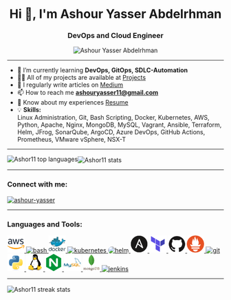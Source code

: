 <h1 align="center">Hi 👋, I'm Ashour Yasser Abdelrhman</h1>
<h3 align="center">DevOps and Cloud Engineer</h3>

<p align="center">

  <img src="https://github.com/user-attachments/assets/1f35d962-1c03-4ee5-a7ec-20e1ae43064c" alt="Ashour Yasser Abdelrhman" style="background: transparent"/>
</p>

---

- 🌱 I’m currently learning **DevOps, GitOps, SDLC-Automation**
- 👨‍💻 All of my projects are available at [Projects](https://github.com/Ashor11?tab=repositories)
- 📝 I regularly write articles on [Medium](https://medium.com/@ashouryasser11)
- 📫 How to reach me **ashouryasser11@gmail.com**
- 📄 Know about my experiences [Resume](https://docs.google.com/document/d/1Ru1xa6Hp_H0mREo0ZwQLSyBo33slVX75vDhfV61P4NA/edit?usp=sharing)
- 💡 **Skills:**  
  Linux Administration, Git, Bash Scripting, Docker, Kubernetes, AWS, Python, Apache, Nginx, MongoDB, MySQL, Vagrant, Ansible, Terraform, Helm, JFrog, SonarQube, ArgoCD, Azure DevOps, GitHub Actions, Prometheus, VMware vSphere, NSX-T

---

<p>
  <img align="left" src="https://github-readme-stats.vercel.app/api/top-langs?username=Ashor11&show_icons=true&locale=en&layout=compact" alt="Ashor11 top languages" />
</p>

<p>
  <img align="center" src="https://github-readme-stats.vercel.app/api?username=Ashor11&show_icons=true&locale=en" alt="Ashor11 stats" />
</p>

---

<h3 align="left">Connect with me:</h3>
<p align="left">
  <a href="https://www.linkedin.com/in/ashour-yasser/" target="blank">
    <img align="center" src="https://raw.githubusercontent.com/rahuldkjain/github-profile-readme-generator/master/src/images/icons/Social/linked-in-alt.svg" alt="ashour-yasser" height="30" width="40" />
  </a>
</p>

---

<h3 align="left">Languages and Tools:</h3>
<p align="left">
  <a href="https://aws.amazon.com" target="_blank" rel="noreferrer">
    <img src="https://raw.githubusercontent.com/devicons/devicon/master/icons/amazonwebservices/amazonwebservices-original-wordmark.svg" alt="aws" width="40" height="40"/>
  </a>
  <a href="https://www.gnu.org/software/bash/" target="_blank" rel="noreferrer">
    <img src="https://www.vectorlogo.zone/logos/gnu_bash/gnu_bash-icon.svg" alt="bash" width="40" height="40"/>
  </a>
  <a href="https://www.docker.com/" target="_blank" rel="noreferrer">
    <img src="https://raw.githubusercontent.com/devicons/devicon/master/icons/docker/docker-original-wordmark.svg" alt="docker" width="40" height="40"/>
  </a>
  <a href="https://kubernetes.io" target="_blank" rel="noreferrer">
    <img src="https://www.vectorlogo.zone/logos/kubernetes/kubernetes-icon.svg" alt="kubernetes" width="40" height="40"/>
  </a>
  <a href="https://helm.sh" target="_blank" rel="noreferrer">
    <img src="https://helm.sh/img/helm.svg" alt="helm" width="40" height="40" style="background:white; border-radius:8px;"/>
  </a>
  <a href="https://www.ansible.com" target="_blank" rel="noreferrer">
    <img src="https://raw.githubusercontent.com/devicons/devicon/master/icons/ansible/ansible-original.svg" alt="ansible" width="40" height="40"/>
  </a>
  <a href="https://www.terraform.io" target="_blank" rel="noreferrer">
    <img src="https://raw.githubusercontent.com/devicons/devicon/master/icons/terraform/terraform-original.svg" alt="terraform" width="40" height="40"/>
  </a>
  <a href="https://github.com/features/actions" target="_blank" rel="noreferrer">
    <img src="https://raw.githubusercontent.com/devicons/devicon/master/icons/github/github-original.svg" alt="githubactions" width="40" height="40"/>
  </a>
  <a href="https://prometheus.io" target="_blank" rel="noreferrer">
    <img src="https://raw.githubusercontent.com/devicons/devicon/master/icons/prometheus/prometheus-original.svg" alt="prometheus" width="40" height="40" style="background:white; border-radius:8px;"/>
  </a>
  <a href="https://git-scm.com/" target="_blank" rel="noreferrer">
    <img src="https://www.vectorlogo.zone/logos/git-scm/git-scm-icon.svg" alt="git" width="40" height="40"/>
  </a>
  <a href="https://www.python.org" target="_blank" rel="noreferrer">
    <img src="https://raw.githubusercontent.com/devicons/devicon/master/icons/python/python-original.svg" alt="python" width="40" height="40"/>
  </a>
  <a href="https://www.linux.org/" target="_blank" rel="noreferrer">
    <img src="https://raw.githubusercontent.com/devicons/devicon/master/icons/linux/linux-original.svg" alt="linux" width="40" height="40"/>
  </a>
  <a href="https://www.nginx.com" target="_blank" rel="noreferrer">
    <img src="https://raw.githubusercontent.com/devicons/devicon/master/icons/nginx/nginx-original.svg" alt="nginx" width="40" height="40"/>
  </a>
  <a href="https://www.mysql.com/" target="_blank" rel="noreferrer">
    <img src="https://raw.githubusercontent.com/devicons/devicon/master/icons/mysql/mysql-original-wordmark.svg" alt="mysql" width="40" height="40"/>
  </a>
  <a href="https://www.mongodb.com/" target="_blank" rel="noreferrer">
    <img src="https://raw.githubusercontent.com/devicons/devicon/master/icons/mongodb/mongodb-original-wordmark.svg" alt="mongodb" width="40" height="40"/>
  </a>
  <a href="https://www.jenkins.io" target="_blank" rel="noreferrer">
    <img src="https://www.vectorlogo.zone/logos/jenkins/jenkins-icon.svg" alt="jenkins" width="40" height="40"/>
  </a>
</p>

---

<p>
  <img align="center" src="https://github-readme-streak-stats.herokuapp.com/?user=Ashor11&" alt="Ashor11 streak stats" />
</p>
